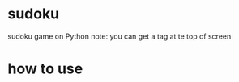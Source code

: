 # sudoku
sudoku game on Python
note: you can get a <function> tag at te top of screen

# how to use

